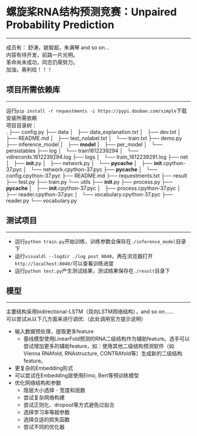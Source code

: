 # 螺旋桨RNA结构预测竞赛：Unpaired Probability Prediction  
***
成员有： 舒涛，姚智超，朱满琴 and so on...  
内容有待开发，前路一片光明。  
革命尚未成功，同志仍需努力。  
加油，奥利给！！！

## 项目所需依赖库
***
运行`pip install -r requestments -i https://pypi.douban.com/simple`下载安装所需依赖  
项目目录树：  
.
├── config.py
├── data
│   ├── data_explanation.txt
│   ├── dev.txt
│   ├── README.md
│   ├── test_nolabel.txt
│   └── train.txt
├── demo.py
├── inference_model
│   ├── __model__
│   ├── per_model
│   └── persistables
├── log
│   └── train1612239294
│       └── vdlrecords.1612239294.log
├── logs
│   └── train_1612239291.log
├── net
│   ├── __init__.py
│   ├── network.py
│   └── __pycache__
│       ├── __init__.cpython-37.pyc
│       └── network.cpython-37.pyc
├── __pycache__
│   └── config.cpython-37.pyc
├── README.md
├── requestments.txt
├── result
├── test.py
├── train.py
└── utils
    ├── __init__.py
    ├── process.py
    ├── __pycache__
    │   ├── __init__.cpython-37.pyc
    │   ├── process.cpython-37.pyc
    │   ├── reader.cpython-37.pyc
    │   └── vocabulary.cpython-37.pyc
    ├── reader.py
    └── vocabulary.py

## 测试项目  
***
* 运行`python train.py`开始训练，训练参数会保存在`./inference_model`目录下  
* 运行`visualdl --logdir ./log post 8040`，再在浏览器打开`http://localhost:8040/`可以查看训练进度  
* 运行`python test.py`产生测试结果，测试结果保存在`./result`目录下  

## 模型
***
主要结构采用bidirectional-LSTM（双向LSTM网络结构），and so on......  
可以尝试从以下几方面来进行调优:（此处调用官方提示说明）  
* 输入数据预处理，提取更多feature
    * 基线模型使用LinearFold预测的RNA二级结构作为辅助feature。选手可以尝试增加更多的辅助feature，如：使用其他二级结构预测软件（如Vienna RNAfold, RNAstructure, CONTRAfold等）生成新的二级结构feature。
* 更复杂的Embedding形式
* 可以尝试在Embedding层使用Elmo, Bert等预训练模型
* 优化网络结构和参数
    * 隐层大小选择 - 宽度和层数
    * 尝试复杂网络构建
    * 尝试正则化、dropout等方式避免过拟合
    * 选择学习率等超参数
    * 选择合适的损失函数
    * 尝试不同的优化器